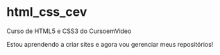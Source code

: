 # html_css_cev
 Curso de HTML5 e CSS3 do CursoemVideo

 Estou aprendendo a criar sites e agora vou gerenciar meus repositórios!
